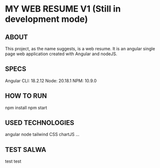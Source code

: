 # MY WEB RESUME V1 (Still in development mode)

## ABOUT
This project, as the name suggests, is a web resume. It is an angular single page web application created with Angular and nodeJS.

## SPECS

Angular CLI: 18.2.12
Node: 20.18.1
NPM: 10.9.0

## HOW TO RUN

npm install
npm start

## USED TECHNOLOGIES

angular
node
tailwind CSS
chartJS ...

## TEST SALWA

test test
